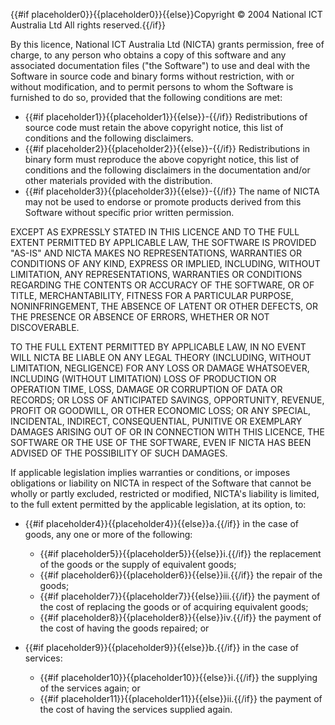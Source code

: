 {{#if placeholder0}}{{placeholder0}}{{else}}Copyright © 2004 National ICT Australia Ltd All rights reserved.{{/if}}

By this licence, National ICT Australia Ltd (NICTA) grants permission, free of charge, to any person who obtains a copy of this software and any associated documentation files (&quot;the Software&quot;) to use and deal with the Software in source code and binary forms without restriction, with or without modification, and to permit persons to whom the Software is furnished to do so, provided that the following conditions are met:

* {{#if placeholder1}}{{placeholder1}}{{else}}-{{/if}} Redistributions of source code must retain the above copyright notice, this list of conditions and the following disclaimers.
* {{#if placeholder2}}{{placeholder2}}{{else}}-{{/if}} Redistributions in binary form must reproduce the above copyright notice, this list of conditions and the following disclaimers in the documentation and/or other materials provided with the distribution.
* {{#if placeholder3}}{{placeholder3}}{{else}}-{{/if}} The name of NICTA may not be used to endorse or promote products derived from this Software without specific prior written permission.

EXCEPT AS EXPRESSLY STATED IN THIS LICENCE AND TO THE FULL EXTENT PERMITTED BY APPLICABLE LAW, THE SOFTWARE IS PROVIDED &quot;AS-IS&quot; AND NICTA MAKES NO REPRESENTATIONS, WARRANTIES OR CONDITIONS OF ANY KIND, EXPRESS OR IMPLIED, INCLUDING, WITHOUT LIMITATION, ANY REPRESENTATIONS, WARRANTIES OR CONDITIONS REGARDING THE CONTENTS OR ACCURACY OF THE SOFTWARE, OR OF TITLE, MERCHANTABILITY, FITNESS FOR A PARTICULAR PURPOSE, NONINFRINGEMENT, THE ABSENCE OF LATENT OR OTHER DEFECTS, OR THE PRESENCE OR ABSENCE OF ERRORS, WHETHER OR NOT DISCOVERABLE.

TO THE FULL EXTENT PERMITTED BY APPLICABLE LAW, IN NO EVENT WILL NICTA BE LIABLE ON ANY LEGAL THEORY (INCLUDING, WITHOUT LIMITATION, NEGLIGENCE) FOR ANY LOSS OR DAMAGE WHATSOEVER, INCLUDING (WITHOUT LIMITATION) LOSS OF PRODUCTION OR OPERATION TIME, LOSS, DAMAGE OR CORRUPTION OF DATA OR RECORDS; OR LOSS OF ANTICIPATED SAVINGS, OPPORTUNITY, REVENUE, PROFIT OR GOODWILL, OR OTHER ECONOMIC LOSS; OR ANY SPECIAL, INCIDENTAL, INDIRECT, CONSEQUENTIAL, PUNITIVE OR EXEMPLARY DAMAGES ARISING OUT OF OR IN CONNECTION WITH THIS LICENCE, THE SOFTWARE OR THE USE OF THE SOFTWARE, EVEN IF NICTA HAS BEEN ADVISED OF THE POSSIBILITY OF SUCH DAMAGES.

If applicable legislation implies warranties or conditions, or imposes obligations or liability on NICTA in respect of the Software that cannot be wholly or partly excluded, restricted or modified, NICTA's liability is limited, to the full extent permitted by the applicable legislation, at its option, to:

* {{#if placeholder4}}{{placeholder4}}{{else}}a.{{/if}} in the case of goods, any one or more of the following:
  * {{#if placeholder5}}{{placeholder5}}{{else}}i.{{/if}} the replacement of the goods or the supply of equivalent goods;
  * {{#if placeholder6}}{{placeholder6}}{{else}}ii.{{/if}} the repair of the goods;
  * {{#if placeholder7}}{{placeholder7}}{{else}}iii.{{/if}} the payment of the cost of replacing the goods or of acquiring equivalent goods;
  * {{#if placeholder8}}{{placeholder8}}{{else}}iv.{{/if}} the payment of the cost of having the goods repaired; or

* {{#if placeholder9}}{{placeholder9}}{{else}}b.{{/if}} in the case of services:
  * {{#if placeholder10}}{{placeholder10}}{{else}}i.{{/if}} the supplying of the services again; or
  * {{#if placeholder11}}{{placeholder11}}{{else}}ii.{{/if}} the payment of the cost of having the services supplied again.